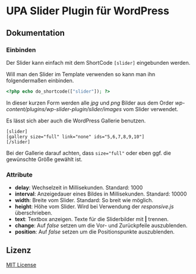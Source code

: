 # UPA Slider Plugin für WordPress

## Dokumentation

### Einbinden

Der Slider kann einfach mit dem ShortCode `[slider]` eingebunden werden.

Will man den Slider im Template verwenden so kann man ihn folgendermaßen einbinden. 

```php
<?php echo do_shortcode(["slider"]); ?> 
```

In dieser kurzen Form werden alle _jpg_ und _png_ Bilder aus dem Order _wp-content/plugins/wp-slider-plugin/slider/images_ vom Slider verwendet.

Es lässt sich aber auch die WordPress Gallerie benutzen.

```
[slider]
[gallery size="full" link="none" ids="5,6,7,8,9,10"]
[/slider]
```

Bei der Gallerie darauf achten, dass `size="full"` oder eben ggf. die gewünschte Größe gewählt ist.

### Attribute

* __delay__: Wechselzeit in Millisekunden. Standard: 1000
* __interval__: Anzeigedauer eines Bildes in Millisekunden. Standard: 10000
* __width__: Breite vom Slider. Standard: So breit wie möglich.
* __height__: Höhe vom Slider. Wird bei Verwendung der _responsive.js_ überschrieben.
* __text__: Textbox anzeigen. Texte für die Sliderbilder mit __|__ trennen.
* __change__: Auf _false_ setzen um die Vor- und Zurückpfeile auszublenden.
* __position__: Auf _false_ setzen um die Positionspunkte auszublenden.

## Lizenz

[MIT License](LICENSE)
